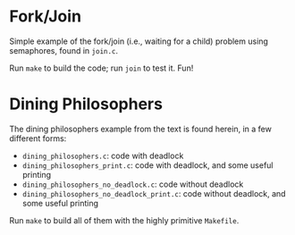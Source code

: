 
# Fork/Join

Simple example of the fork/join (i.e., waiting for a child) problem
using semaphores, found in `join.c`.

Run `make` to build the code; run `join` to test it. Fun!





# Dining Philosophers

The dining philosophers example from the text is found herein, in a few
different forms:
- `dining_philosophers.c`: code with deadlock
- `dining_philosophers_print.c`: code with deadlock, and some useful printing
- `dining_philosophers_no_deadlock.c`: code without deadlock
- `dining_philosophers_no_deadlock_print.c`: code without deadlock, and some useful printing

Run `make` to build all of them with the highly primitive `Makefile`.

